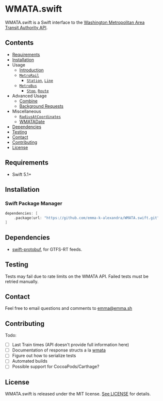 # WMATA.swift

WMATA.swift is a Swift interface to the [Washington Metropolitan Area Transit Authority API](https://developer.wmata.com).

## Contents

- [Requirements](#requirements)
- [Installation](#installation)
- Usage
  - [Introduction][intro-docs]
  - [`MetroRail`][metro-rail-docs]
    - [`Station`][station-docs], [`Line`][line-docs]
  - [`MetroBus`][metro-bus-docs]
    - [`Stop`][stop-docs], [`Route`][route-docs]
- Advanced Usage
  - [Combine][combine-docs]
  - [Background Requests][background-docs]
- Miscellaneous
  - [`RadiusAtCoordinates`][radius-at-coordinates]
  - [WMATADate][wmata-date]
- [Dependencies](#dependencies)
- [Testing](#testing)
- [Contact](#contact)
- [Contributing](#contributing)
- [License](#license)

## Requirements

- Swift 5.1+

## Installation

### Swift Package Manager

```swift
dependencies: [
    .package(url: "https://github.com/emma-k-alexandra/WMATA.swift.git", .upToNextMajor(from: "9.0.0"))
]
```

## Dependencies

- [swift-protobuf](https://github.com/apple/swift-protobuf), for GTFS-RT feeds.

## Testing

Tests may fail due to rate limits on the WMATA API. Failed tests must be retried manually.

## Contact

Feel free to email questions and comments to [emma@emma.sh](mailto:emma@emma.sh)

## Contributing

Todo:

- [ ] Last Train times (API doesn't provide full information here)
- [ ] Documentation of response structs a la [wmata](https://github.com/emma-k-alexandra/wmata)
- [ ] Figure out how to serialize tests
- [ ] Automated builds
- [ ] Possible support for CocoaPods/Carthage?

## License

WMATA.swift is released under the MIT license. [See LICENSE](https://github.com/emma-k-alexandra/WMATA.swift/blob/master/LICENSE) for details.

[intro-docs]: https://github.com/emma-k-alexandra/WMATA.swift/blob/master/Documentation/Introduction.md
[metro-rail-docs]: https://github.com/emma-k-alexandra/WMATA.swift/blob/master/Documentation/MetroRail.md
[station-docs]: https://github.com/emma-k-alexandra/WMATA.swift/blob/master/Documentation/Station.md
[line-docs]: https://github.com/emma-k-alexandra/WMATA.swift/blob/master/Documentation/Line.md
[metro-bus-docs]: https://github.com/emma-k-alexandra/WMATA.swift/blob/master/Documentation/MetroBus.md
[stop-docs]: https://github.com/emma-k-alexandra/WMATA.swift/blob/master/Documentation/Stop.md
[route-docs]: https://github.com/emma-k-alexandra/WMATA.swift/blob/master/Documentation/Route.md
[combine-docs]: https://github.com/emma-k-alexandra/WMATA.swift/blob/master/Documentation/Combine.md
[background-docs]: https://github.com/emma-k-alexandra/WMATA.swift/blob/master/Documentation/Background.md
[radius-at-coordinates]: https://github.com/emma-k-alexandra/WMATA.swift/blob/master/Documentation/Miscellaneous.md#RadiusAtCoordinates
[wmata-date]: https://github.com/emma-k-alexandra/WMATA.swift/blob/master/Documentation/Miscellaneous.md#WMATADate
